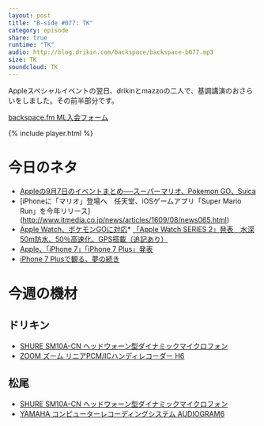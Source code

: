 ```yaml
---
layout: post
title: "B-side #077: TK"
category: episode
share: true
runtime: "TK"
audio: http://blog.drikin.com/backspace/backspace-b077.mp3
size: TK
soundcloud: TK   
---
```


Appleスペシャルイベントの翌日、drikinとmazzoの二人で、基調講演のおさらいをしました。その前半部分です。

[backspace.fm ML入会フォーム](http://backspace.us11.list-manage.com/subscribe?u=09c933bd3997c1d16dbed156a&id=84b6529b91)

{% include player.html %}

# 今日のネタ

* [Appleの9月7日のイベントまとめ──スーパーマリオ、Pokemon GO、Suica](http://www.itmedia.co.jp/news/articles/1609/08/news084.html)
* [iPhoneに「マリオ」登場へ　任天堂、iOSゲームアプリ「Super Mario Run」を今年リリース]
(http://www.itmedia.co.jp/news/articles/1609/08/news065.html)
* [Apple Watch、ポケモンGOに対応](http://www.itmedia.co.jp/mobile/articles/1609/08/news069.html)* [「Apple Watch SERIES 2」発表　水深50m防水、50％高速化、GPS搭載（追記あり）](http://www.itmedia.co.jp/news/articles/1609/08/news061.html)
* [Apple、「iPhone 7」「iPhone 7 Plus」発表](http://www.itmedia.co.jp/news/articles/1609/08/news059.html)
* [iPhone 7 Plusで観る、夢の続き](https://medium.com/@yoshinorikikuchi/iphone-7-plus%E3%81%A7%E8%A6%B3%E3%82%8B-%E5%A4%A2%E3%81%AE%E7%B6%9A%E3%81%8D-7c367fe9719a#.grx6f47pl)

# 今週の機材

## ドリキン
* [SHURE  SM10A-CN ヘッドウォーン型ダイナミックマイクロフォン](http://amzn.to/1LXIGkV) 
* [ZOOM ズーム リニアPCM/ICハンディレコーダー H6](http://amzn.to/29BOo5n)

## 松尾
* [SHURE  SM10A-CN ヘッドウォーン型ダイナミックマイクロフォン](http://amzn.to/1LXIGkV) 
* [YAMAHA コンピューターレコーディングシステム AUDIOGRAM6](http://amzn.to/1Rsyq5W)
